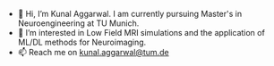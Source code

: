 - 👋 Hi, I’m Kunal Aggarwal. I am currently pursuing Master's in Neuroengineering at TU Munich.
- 👀 I’m interested in Low Field MRI simulations and the application of ML/DL methods for Neuroimaging.
- 📫 Reach me on kunal.aggarwal@tum.de

<!---
KunalTUM/KunalTUM is a ✨ special ✨ repository because its `README.md` (this file) appears on your GitHub profile.
You can click the Preview link to take a look at your changes.
--->
